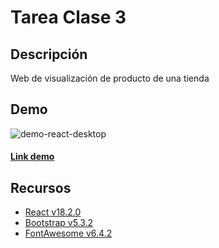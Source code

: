 # Tarea Clase 3 

## Descripción
Web de visualización de producto de una tienda

## Demo
![demo-react-desktop](https://i.imgur.com/2gS0mOw.jpg)

#### [Link demo](https://pablorito14.github.io/ARGPRO2_Clase3_tarea/) 

## Recursos
- [React v18.2.0](https://es.react.dev/)
- [Bootstrap v5.3.2](https://getbootstrap.com/)
- [FontAwesome v6.4.2](https://fontawesome.com/)